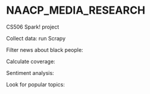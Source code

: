 # NAACP_MEDIA_RESEARCH

CS506 Spark! project

Collect data: run Scrapy

Filter news about black people:

Calculate coverage:

Sentiment analysis:

Look for popular topics:
